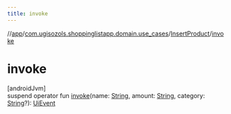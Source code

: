```yaml
---
title: invoke
---
```

//[app](../../../index.html)/[com.ugisozols.shoppinglistapp.domain.use_cases](../index.html)/[InsertProduct](index.html)/[invoke](invoke.html)



# invoke



[androidJvm]\
suspend operator fun [invoke](invoke.html)(name: [String](https://kotlinlang.org/api/latest/jvm/stdlib/kotlin/-string/index.html), amount: [String](https://kotlinlang.org/api/latest/jvm/stdlib/kotlin/-string/index.html), category: [String](https://kotlinlang.org/api/latest/jvm/stdlib/kotlin/-string/index.html)?): [UiEvent](../../com.ugisozols.shoppinglistapp.utils/-ui-event/index.html)




